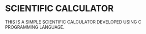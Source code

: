 # SCIENTIFIC CALCULATOR 
THIS IS A SIMPLE SCIENTIFIC CALCULATOR DEVELOPED USING C PROGRAMMING LANGUAGE.
